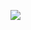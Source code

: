 

<!--
**codetombomb/codetombomb** is a ✨ _special_ ✨ repository because its `README.md` (this file) appears on your GitHub profile.

Here are some ideas to get you started:
-->
![](./conact.png?raw=true)

